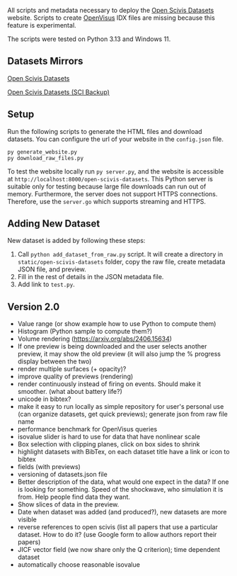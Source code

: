 All scripts and metadata necessary to deploy the [Open Scivis Datasets](https://klacansky.com/open-scivis-datasets) website. Scripts to create
[OpenVisus](https://github.com/sci-visus/OpenVisus) IDX files are missing because this feature is experimental.

The scripts were tested on Python 3.13 and Windows 11. 

## Datasets Mirrors

[Open Scivis Datasets](https://klacansky.com/open-scivis-datasets) 

[Open Scivis Datasets (SCI Backup)](http://open-scivis-datasets.sci.utah.edu/open-scivis-datasets/)


## Setup
Run the following scripts to generate the HTML files and download datasets. You can configure the url of your website in the `config.json` file.

```
py generate_website.py
py download_raw_files.py
```

To test the website locally run `py server.py`, and the website is accessible at `http://localhost:8000/open-scivis-datasets`. This Python server
is suitable only for testing because large file downloads can run out of memory. Furthermore, the server does not support HTTPS connections. Therefore, use the `server.go` which supports streaming and HTTPS.


## Adding New Dataset

New dataset is added by following these steps:

1. Call `python add_dataset_from_raw.py` script. It will create a directory in `static/open-scivis-datasets` folder, copy the raw file, create metadata JSON file, and preview.
2. Fill in the rest of details in the JSON metadata file.
3. Add link to `test.py`.


## Version 2.0
- Value range (or show example how to use Python to compute them)
- Histogram (Python sample to compute them?)
- Volume rendering (https://arxiv.org/abs/2406.15634)
- If one preview is being downloaded and the user selects another preview, it may show the old preview (it will also jump the % progress display between the two)
- render multiple surfaces (+ opacity)?
- improve quality of previews (rendering)
- render continuously instead of firing on events. Should make it smoother. (what about battery life?)
- unicode in bibtex?
- make it easy to run locally as simple repository for user's personal use (can organize datasets, get quick previews); generate json from raw file name
- performance benchmark for OpenVisus queries
- isovalue slider is hard to use for data that have nonlinear scale
- Box selection with clipping planes, click on box sides to shrink
- highlight datasets with BibTex, on each dataset title have a link or icon to bibtex
- fields (with previews)
- versioning of datasets.json file
- Better description of the data, what would one expect in the data? If one is looking for something. Speed of the shockwave, who simulation it is from. Help people find data they want.
- Show slices of data in the preview.
- Date when dataset was added (and produced?), new datasets are more visible
- reverse references to open scivis (list all papers that use a particular dataset. How to do it? (use Google form to allow authors report their papers)
- JICF vector field (we now share only the Q criterion); time dependent dataset
- automatically choose reasonable isovalue
